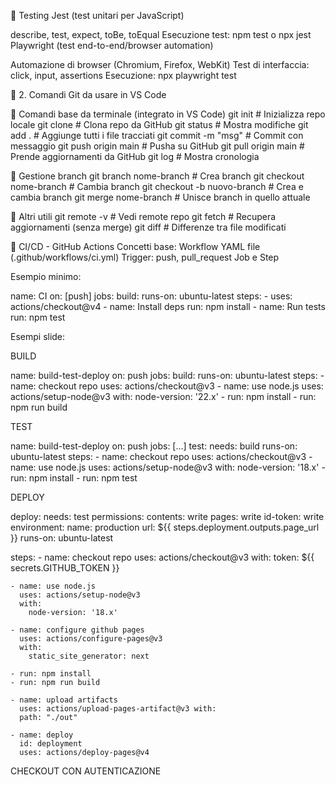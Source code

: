 🧪 Testing
Jest (test unitari per JavaScript)

describe, test, expect, toBe, toEqual
Esecuzione test: npm test o npx jest
Playwright (test end-to-end/browser automation)

Automazione di browser (Chromium, Firefox, WebKit)
Test di interfaccia: click, input, assertions
Esecuzione: npx playwright test


🧰 2. Comandi Git da usare in VS Code

🔁 Comandi base da terminale (integrato in VS Code)
git init                 # Inizializza repo locale
git clone <url>         # Clona repo da GitHub
git status              # Mostra modifiche
git add .               # Aggiunge tutti i file tracciati
git commit -m "msg"     # Commit con messaggio
git push origin main    # Pusha su GitHub
git pull origin main    # Prende aggiornamenti da GitHub
git log                 # Mostra cronologia

🌿 Gestione branch
git branch nome-branch        # Crea branch
git checkout nome-branch      # Cambia branch
git checkout -b nuovo-branch  # Crea e cambia branch
git merge nome-branch         # Unisce branch in quello attuale

🔧 Altri utili
git remote -v                 # Vedi remote repo
git fetch                     # Recupera aggiornamenti (senza merge)
git diff                      # Differenze tra file modificati


🔄 CI/CD - GitHub Actions
Concetti base:
Workflow YAML file (.github/workflows/ci.yml)
Trigger: push, pull_request
Job e Step

Esempio minimo:

name: CI
on: [push]
jobs:
  build:
    runs-on: ubuntu-latest
    steps:
      - uses: actions/checkout@v4
      - name: Install deps
        run: npm install
      - name: Run tests
        run: npm test

Esempi slide:

BUILD

name: build-test-deploy
on: push
jobs:
 build:
   runs-on: ubuntu-latest
   steps:
     - name: checkout repo
       uses: actions/checkout@v3
     - name: use node.js
       uses: actions/setup-node@v3
       with:
         node-version: '22.x'
     - run: npm install
     - run: npm run build
    
TEST

name: build-test-deploy
on: push
jobs:
[...]
 test:
   needs: build
   runs-on: ubuntu-latest
   steps:
     - name: checkout repo
       uses: actions/checkout@v3
     - name: use node.js
       uses: actions/setup-node@v3
       with:
         node-version: '18.x'
     - run: npm install
     - run: npm test

DEPLOY

deploy:
   needs: test
   permissions:
     contents: write
     pages: write
     id-token: write
   environment:
     name: production
     url: ${{ steps.deployment.outputs.page_url }}
   runs-on: ubuntu-latest

steps:
    - name: checkout repo
      uses: actions/checkout@v3 with:
        token: ${{ secrets.GITHUB_TOKEN }}

    - name: use node.js
      uses: actions/setup-node@v3
      with:
        node-version: '18.x'

    - name: configure github pages
      uses: actions/configure-pages@v3
      with:
        static_site_generator: next

    - run: npm install
    - run: npm run build

    - name: upload artifacts
      uses: actions/upload-pages-artifact@v3 with:
      path: "./out"

    - name: deploy
      id: deployment
      uses: actions/deploy-pages@v4

CHECKOUT CON AUTENTICAZIONE
